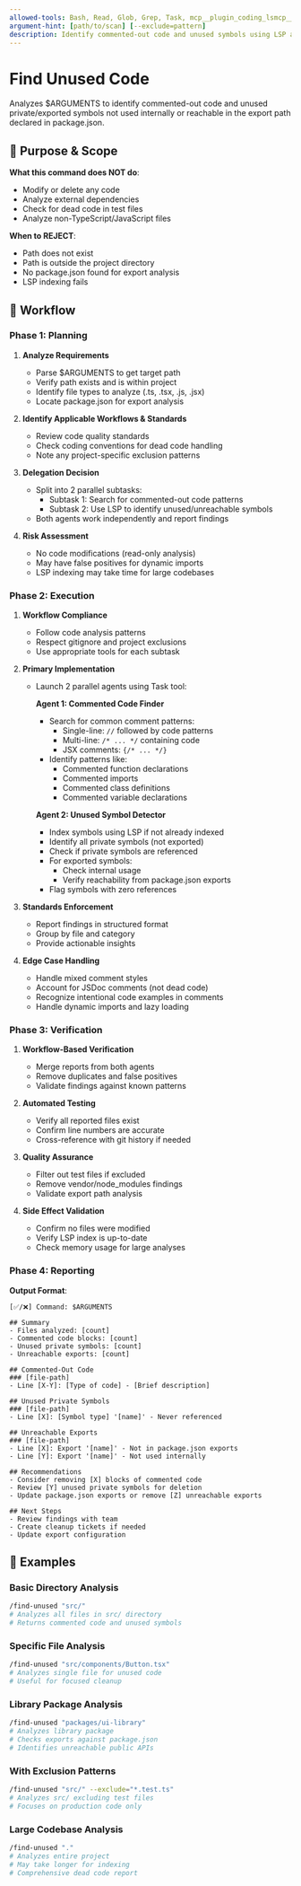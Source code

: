 ```yaml
---
allowed-tools: Bash, Read, Glob, Grep, Task, mcp__plugin_coding_lsmcp__search_symbol_from_index, mcp__plugin_coding_lsmcp__get_document_symbols, mcp__plugin_coding_lsmcp__find_references, mcp__plugin_coding_lsmcp__get_definitions, mcp__plugin_coding_lsmcp__index_symbols, mcp__plugin_coding_lsmcp__get_project_overview
argument-hint: [path/to/scan] [--exclude=pattern]
description: Identify commented-out code and unused symbols using LSP analysis
---
```


# Find Unused Code

Analyzes $ARGUMENTS to identify commented-out code and unused private/exported symbols not used internally or reachable in the export path declared in package.json.

## 🎯 Purpose & Scope

**What this command does NOT do**:

- Modify or delete any code
- Analyze external dependencies
- Check for dead code in test files
- Analyze non-TypeScript/JavaScript files

**When to REJECT**:

- Path does not exist
- Path is outside the project directory
- No package.json found for export analysis
- LSP indexing fails

## 🔄 Workflow

### Phase 1: Planning

1. **Analyze Requirements**
   - Parse $ARGUMENTS to get target path
   - Verify path exists and is within project
   - Identify file types to analyze (.ts, .tsx, .js, .jsx)
   - Locate package.json for export analysis

2. **Identify Applicable Workflows & Standards**
   - Review code quality standards
   - Check coding conventions for dead code handling
   - Note any project-specific exclusion patterns

3. **Delegation Decision**
   - Split into 2 parallel subtasks:
     - Subtask 1: Search for commented-out code patterns
     - Subtask 2: Use LSP to identify unused/unreachable symbols
   - Both agents work independently and report findings

4. **Risk Assessment**
   - No code modifications (read-only analysis)
   - May have false positives for dynamic imports
   - LSP indexing may take time for large codebases

### Phase 2: Execution

1. **Workflow Compliance**
   - Follow code analysis patterns
   - Respect gitignore and project exclusions
   - Use appropriate tools for each subtask

2. **Primary Implementation**
   - Launch 2 parallel agents using Task tool:

     **Agent 1: Commented Code Finder**
     - Search for common comment patterns:
       - Single-line: `//` followed by code patterns
       - Multi-line: `/* ... */` containing code
       - JSX comments: `{/* ... */}`
     - Identify patterns like:
       - Commented function declarations
       - Commented imports
       - Commented class definitions
       - Commented variable declarations

     **Agent 2: Unused Symbol Detector**
     - Index symbols using LSP if not already indexed
     - Identify all private symbols (not exported)
     - Check if private symbols are referenced
     - For exported symbols:
       - Check internal usage
       - Verify reachability from package.json exports
     - Flag symbols with zero references

3. **Standards Enforcement**
   - Report findings in structured format
   - Group by file and category
   - Provide actionable insights

4. **Edge Case Handling**
   - Handle mixed comment styles
   - Account for JSDoc comments (not dead code)
   - Recognize intentional code examples in comments
   - Handle dynamic imports and lazy loading

### Phase 3: Verification

1. **Workflow-Based Verification**
   - Merge reports from both agents
   - Remove duplicates and false positives
   - Validate findings against known patterns

2. **Automated Testing**
   - Verify all reported files exist
   - Confirm line numbers are accurate
   - Cross-reference with git history if needed

3. **Quality Assurance**
   - Filter out test files if excluded
   - Remove vendor/node_modules findings
   - Validate export path analysis

4. **Side Effect Validation**
   - Confirm no files were modified
   - Verify LSP index is up-to-date
   - Check memory usage for large analyses

### Phase 4: Reporting

**Output Format**:

```
[✅/❌] Command: $ARGUMENTS

## Summary
- Files analyzed: [count]
- Commented code blocks: [count]
- Unused private symbols: [count]
- Unreachable exports: [count]

## Commented-Out Code
### [file-path]
- Line [X-Y]: [Type of code] - [Brief description]

## Unused Private Symbols
### [file-path]
- Line [X]: [Symbol type] '[name]' - Never referenced

## Unreachable Exports
### [file-path]
- Line [X]: Export '[name]' - Not in package.json exports
- Line [Y]: Export '[name]' - Not used internally

## Recommendations
- Consider removing [X] blocks of commented code
- Review [Y] unused private symbols for deletion
- Update package.json exports or remove [Z] unreachable exports

## Next Steps
- Review findings with team
- Create cleanup tickets if needed
- Update export configuration
```

## 📝 Examples

### Basic Directory Analysis

```bash
/find-unused "src/"
# Analyzes all files in src/ directory
# Returns commented code and unused symbols
```

### Specific File Analysis

```bash
/find-unused "src/components/Button.tsx"
# Analyzes single file for unused code
# Useful for focused cleanup
```

### Library Package Analysis

```bash
/find-unused "packages/ui-library"
# Analyzes library package
# Checks exports against package.json
# Identifies unreachable public APIs
```

### With Exclusion Patterns

```bash
/find-unused "src/" --exclude="*.test.ts"
# Analyzes src/ excluding test files
# Focuses on production code only
```

### Large Codebase Analysis

```bash
/find-unused "."
# Analyzes entire project
# May take longer for indexing
# Comprehensive dead code report
```
